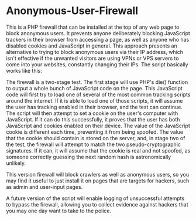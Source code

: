# Anonymous-User-Firewall
This is a PHP firewall that can be installed at the top of any web page to block anonymous users. It prevents anyone deliberately blocking JavaScript trackers in their browser from accessing a page, as well as anyone who has disabled cookies and JavaScript in general. This approach presents an alternative to trying to block anonymous users via their IP address, which isn't effective if the unwanted visitors are using VPNs or VPS servers to come into your websites, constantly changing their IPs. The script basically works like this:

The firewall is a two-stage test. The first stage will use PHP's die() function to output a whole bunch of JavaScript code on the page. This JavaScript code will first try to load one of several of the most common tracking scripts around the internet. If it is able to load one of those scripts, it will assume the user has tracking enabled in their browser, and the test can continue. The script will then attempt to set a cookie on the user's computer with JavaScript. If it can do this successfully, it proves that the user has both JavaScript and cookies enabled on their device. The value of the JavaScript cookie is different each time, preventing it from being spoofed. The value that the cookie should contain is stored on the server, and, in stage two of the test, the firewall will attempt to match the two pseudo-cryptographic signatures. If it can, it will assume that the cookie is real and not spoofed, as someone correctly guessing the next random hash is astronomically unlikely.

This version firewall will block crawlers as well as anonymous users, so you may find it useful to just install it on pages that are targets for hackers, such as admin and user-input pages.

A future version of the script will enable logging of unsuccessful attempts to bypass the firewall, allowing you to collect evidence against hackers that you may one day want to take to the police.
